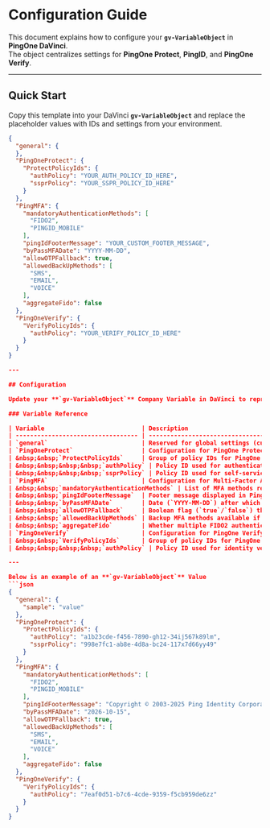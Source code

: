 # Configuration Guide

This document explains how to configure your **`gv-VariableObject`** in **PingOne DaVinci**.  
The object centralizes settings for **PingOne Protect**, **PingID**, and **PingOne Verify**.  

---

## Quick Start

Copy this template into your DaVinci **`gv-VariableObject`** and replace the placeholder values with IDs and settings from your environment.

```json
{
  "general": {
  },
  "PingOneProtect": {
    "ProtectPolicyIds": {
      "authPolicy": "YOUR_AUTH_POLICY_ID_HERE",
      "ssprPolicy": "YOUR_SSPR_POLICY_ID_HERE"
    }
  },
  "PingMFA": {
    "mandatoryAuthenticationMethods": [
      "FIDO2",
      "PINGID_MOBILE"
    ],
    "pingIdFooterMessage": "YOUR_CUSTOM_FOOTER_MESSAGE",
    "byPassMFADate": "YYYY-MM-DD",
    "allowOTPFallback": true,
    "allowedBackUpMethods": [
      "SMS",
      "EMAIL",
      "VOICE"
    ],
    "aggregateFido": false
  },
  "PingOneVerify": {
    "VerifyPolicyIds": {
      "authPolicy": "YOUR_VERIFY_POLICY_ID_HERE"
    }
  }
}

---

## Configuration

Update your **`gv-VariableObject`** Company Variable in DaVinci to represent the values from your environment.

### Variable Reference

| Variable                           | Description                                                                                             | Example Value                                                                                   |
| ---------------------------------- | ------------------------------------------------------------------------------------------------------- | ----------------------------------------------------------------------------------------------- |
| `general`                          | Reserved for global settings (currently unused).                                                        | `"general": {"sample": "value"}`                                                                |
| `PingOneProtect`                   | Configuration for PingOne Protect.                                                                      | `"PingOneProtect": {}`                                                                          |
| &nbsp;&nbsp;`ProtectPolicyIds`     | Group of policy IDs for PingOne Protect.                                                                | `"ProtectPolicyIds": {}`                                                                        |
| &nbsp;&nbsp;&nbsp;&nbsp;`authPolicy` | Policy ID used for authentication flows.                                                                | `"authPolicy": "a1b23cde-f456-7890-gh12-34ij567k89lm"`                                          |
| &nbsp;&nbsp;&nbsp;&nbsp;`ssprPolicy` | Policy ID used for self-service password reset (SSPR).                                                   | `"ssprPolicy": "998e7fc1-ab8e-4d8a-bc24-117x7d66yy49"`                                          |
| `PingMFA`                          | Configuration for Multi-Factor Authentication (MFA).                                                    | `"PingMFA": {}`                                                                                 |
| &nbsp;&nbsp;`mandatoryAuthenticationMethods` | List of MFA methods required for authentication.                                                         | `"mandatoryAuthenticationMethods": ["FIDO2", "PINGID_MOBILE"]`                                  |
| &nbsp;&nbsp;`pingIdFooterMessage`  | Footer message displayed in PingID MFA prompts.                                                          | `"pingIdFooterMessage": "Copyright © 2003-2025 Ping Identity Corporation. All rights reserved."` |
| &nbsp;&nbsp;`byPassMFADate`        | Date (`YYYY-MM-DD`) after which MFA bypass is no longer allowed.                                          | `"byPassMFADate": "2026-10-15"`                                                                 |
| &nbsp;&nbsp;`allowOTPFallback`     | Boolean flag (`true`/`false`) that allows OTP fallback if primary MFA fails.                             | `"allowOTPFallback": true`                                                                      |
| &nbsp;&nbsp;`allowedBackUpMethods` | Backup MFA methods available if primary MFA is unavailable.                                              | `"allowedBackUpMethods": ["SMS", "EMAIL", "VOICE"]`                                             |
| &nbsp;&nbsp;`aggregateFido`        | Whether multiple FIDO2 authenticators are aggregated (`true`) or treated separately (`false`).            | `"aggregateFido": false`                                                                        |
| `PingOneVerify`                    | Configuration for PingOne Verify.                                                                       | `"PingOneVerify": {}`                                                                           |
| &nbsp;&nbsp;`VerifyPolicyIds`      | Group of policy IDs for PingOne Verify.                                                                  | `"VerifyPolicyIds": {}`                                                                         |
| &nbsp;&nbsp;&nbsp;&nbsp;`authPolicy` | Policy ID used for identity verification during authentication.                                          | `"authPolicy": "7eaf0d51-b7c6-4cde-9359-f5cb959de6zz"`                                          |

---

Below is an example of an **`gv-VariableObject`** Value
```json
{
  "general": {
    "sample": "value"
  },
  "PingOneProtect": {
    "ProtectPolicyIds": {
      "authPolicy": "a1b23cde-f456-7890-gh12-34ij567k89lm",
      "ssprPolicy": "998e7fc1-ab8e-4d8a-bc24-117x7d66yy49"
    }
  },
  "PingMFA": {
    "mandatoryAuthenticationMethods": [
      "FIDO2",
      "PINGID_MOBILE"
    ],
    "pingIdFooterMessage": "Copyright © 2003-2025 Ping Identity Corporation. All rights resevrd.",
    "byPassMFADate": "2026-10-15",
    "allowOTPFallback": true,
    "allowedBackUpMethods": [
      "SMS",
      "EMAIL",
      "VOICE"
    ],
    "aggregateFido": false
  },
  "PingOneVerify": {
    "VerifyPolicyIds": {
      "authPolicy": "7eaf0d51-b7c6-4cde-9359-f5cb959de6zz"
    }
  }
}
```